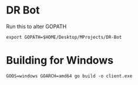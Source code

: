 # DR Bot

Run this to alter GOPATH

`export GOPATH=$HOME/Desktop/MProjects/DR-Bot`

# Building for Windows

`GOOS=windows GOARCH=amd64 go build -o client.exe`